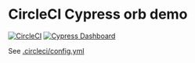 # CircleCI Cypress orb demo

[![CircleCI](https://circleci.com/gh/cypress-io/circleci-orb-test.svg?style=svg&circle-token=35ff1103f3c44a79246edd491b0d92169e84976a)](https://circleci.com/gh/cypress-io/circleci-orb-test) [![Cypress Dashboard](https://img.shields.io/badge/cypress-dashboard-brightgreen.svg)](https://dashboard.cypress.io/#/projects/j35334/runs)

See [.circleci/config.yml](.circleci/config.yml)
